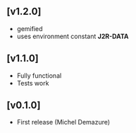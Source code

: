 ## [v1.2.0]
* gemified
* uses environment constant **J2R-DATA**

## [v1.1.0]
* Fully functional
* Tests work

## [v0.1.0]
* First release (Michel Demazure)
